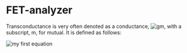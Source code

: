 # FET-analyzer

Transconductance is very often denoted as a conductance, ![gm](https://latex.codecogs.com/svg.image?g_%7Bm%7D), with a subscript, m, for mutual. It is defined as follows:

![my first equation]( https://latex.codecogs.com/svg.image?g_%7Bm%7D%20=%20%5Cfrac%7B%5CDelta%20I_%7Bout%7D%7D%7B%5CDelta%20V_%7Bin%7D%7D )
